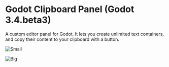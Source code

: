 # Godot Clipboard Panel (Godot 3.4.beta3)

A custom editor panel for Godot. It lets you create unlimited text containers, and copy their content to your clipboard with a button.

![Small](https://i.imgur.com/x5u74Oe.png)


![Big](https://i.imgur.com/s7tNSrP.png)


